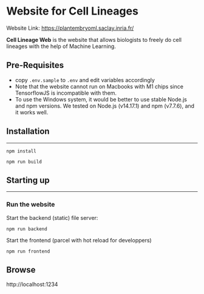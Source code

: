 # Website for Cell Lineages

Website Link: https://plantembryoml.saclay.inria.fr/

**Cell Lineage Web** is the website that allows biologists to freely do cell lineages with the help of Machine Learning.

## Pre-Requisites

* copy `.env.sample` to `.env` and edit variables accordingly
* Note that the website cannot run on Macbooks with M1 chips since TensorflowJS is incompatible with them.
* To use the Windows system, it would be better to use stable Node.js and npm versions. We tested on Node.js (v14.17.1) and npm (v7.7.6), and it works well.

## Installation
---

```
npm install
```

```
npm run build
```
## Starting up
---

### Run the website

Start the backend (static) file server:
```
npm run backend
```

Start the frontend (parcel with hot reload for developpers)
```
npm run frontend
```

## Browse

http://localhost:1234
